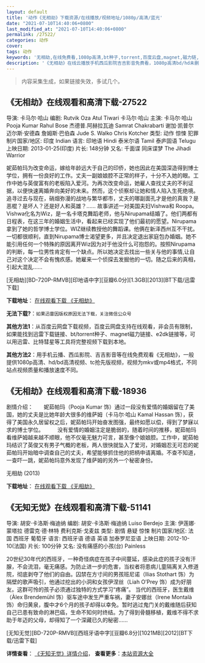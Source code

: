 ```yaml
---
layout: default
title: '动作《无相劫》下载资源/在线播放/视频地址/1080p/高清/蓝光'
date: "2021-07-10T14:40:06+0800"
last_modified_at: "2021-07-10T14:40:06+0800"
permalink: /27522/
categories: 动作
cover:
tags: 动作
keywords: '无相劫,在线免费看,1080p高清,bt种子,torrent,百度云盘,magnet,磁力链,迅雷下载资源'
description: '《无相劫》在线云播放手机西瓜影院吉吉影音免费看，1080p高清bd/hd未删减完整版和tc抢先枪版，mkv/mp4格式，附带bt/torrent种子、magnet/磁力链、百度云盘、网盘资源迅雷下载链接'
---
```


>内容采集生成，如果链接失效，多试几个。


## 《无相劫》在线观看和高清下载-27522

导演: 卡马尔·哈山 编剧: Rutvik Oza Atul Tiwari 卡马尔·哈山 主演: 卡马尔·哈山 Pooja Kumar Rahul Bose 杰德普.阿赫拉瓦迪 Samrat Chakrabarti 谢加·凯普尔 迈尔斯·安德森 詹姆斯·巴伯森 Jude S. Walko Chris Kotcher 类型: 动作 惊悚 犯罪 制片国家/地区: 印度 Indian 语言: 印地语 Hindi 泰米尔语 Tamil 泰庐固语 Telugu 上映日期: 2013-01-25(印度) 片长: 148分钟 又名: 千面谍 同床谍梦 The Jihadi Warrior

妮茹帕玛为改变命运，嫁给年龄远大于自己的印侨，她也因此在美国深造得到博士学位，拥有一份良好的工作。丈夫一副娘娘腔不正常的样子，十分不入她的眼。工作中她与英俊富有的老板陷入爱河。为再次改变命运，她雇人查找丈夫的不利证据，以便快速离婚奔向美好的未来。然而，这个侦察却让她和情人陷入生死绝境。追寻过去与现在，硝烟弥漫的战地与繁华都市，丈夫的哪副面孔才是他的真我？是恶棍？是坏人？还是好人和英雄？…… 故事讲述一对美国夫妇Vishwa和 Roopa。Vishwa化名为Wiz，是一名卡塔克舞蹈老师，他与Nirupama结婚了。他们两都有日程表，在这三年的婚姻生活中，看起来已经实现了他们最初的愿望。Nirupama拿到了她的哲学博士学位。WIZ继续教授他的舞蹈课。他俩在新泽西州互不干扰。一切都很顺利，直到Nirupama博士渴望更多，并且决定退出家庭包办婚姻。她不能引用任何一个特殊的原因离开Wiz因为对于他没什么可抱怨的。按照Nirupama的判断，每一位男性肯定有一个缺点。所以她决定去找出一些关与他的事情,让自己对这个决定不会有愧疚感。她雇来一个侦探去发掘他的一切。随之后来的真相，引起大混乱……


[无相劫][BD-720P-RMVB][印地语中字][豆瓣6.0分][1.3GB][2013][BT下载/迅雷下载]

**下载地址**： [在线观看下载 《无相劫》](https://www.btdx8.com/torrent/vishwaroopam_2013.html) 


**无法下载?**：`如果迅雷因版权原因无法下载，关注微信公众号 `

**其他方法1**：从百度云网盘下载视频，百度云网盘支持在线观看，非会员有限制，如果能找到迅雷下载链接、bt/torrent种子、magnet磁力链接、e2dk链接等，可以用迅雷、比特彗星等工具将完整视频下载到本地。

**其他方法2**：用手机云播、西瓜影院、吉吉影音等在线免费观看《无相劫》，一般提供1080p高清、hd/bd高清视频、tc抢先版视频，视频为mkv或mp4格式，不同站点视频质量和播放速度不同。


## 《无相劫》在线观看和高清下载-18936

剧情介绍：　　妮茹帕玛（Pooja Kumar 饰）通过一段没有爱情的婚姻留在了美国，她的丈夫是比她年龄大很多的维萨姆（卡马尔·哈山 Kamal Hassan 饰），获得了美国永久居留权之后，妮茹帕玛开始奋发图强，最终如愿以偿，得到了梦寐以求的博士学位。  　　没有爱情的婚姻注定是脆弱的，随着时间的推移，妮茹帕玛看维萨姆越来越不顺眼，他不仅毫无魅力可言，甚至像个娘娘腔。工作中，妮茹帕玛结识了英俊又有男子气概的老板，两人很快就坠入了爱河，对婚姻忍无可忍的妮茹帕玛开始暗中调查自己的丈夫，希望能够抓住他的把柄申请离婚。不查不知道，一查吓一跳，妮茹帕玛意外发现了维萨姆的另外一个秘密身份。


无相劫 (2013)

**下载地址**： [在线观看下载 《无相劫》](https://www.btbtdy.me/btdy/dy2634.html) 


## 《无知无觉》在线观看和高清下载-51141

导演: 胡安·卡洛斯·梅迪纳 编剧: 胡安·卡洛斯·梅迪纳 Luiso Berdejo 主演: 伊莲娜·蒙塔拉 德雷克·德·林特 费利克斯·戈麦兹 类型: 剧情 悬疑 惊悚 制片国家/地区: 法国 西班牙 葡萄牙 语言: 西班牙语 德语 英语 加泰罗尼亚语 上映日期: 2012-10-10(法国) 片长: 100分钟 又名: 没有痛感的小孩(台) Painless

20世纪30年代的西班牙，一种奇怪病症在孩子中间蔓延，感染此症的孩子没有汗腺，不会流泪，毫无痛感。为防止进一步的危害，当权者将患病儿童隔离关入修道院，彻底剥夺了他们的自由。囚禁在方寸间的男孩班尼诺（Ilias Stothart 饰）为隔壁的歌声吸引，他通过挖出的小洞和女孩伊涅丝（Liah O’Prey 饰）成为好朋友。这群可怜的孩子必须通过独特的方式学习“疼痛”。 当代的西班牙，医生戴维（Àlex Brendemühl 饰）驱车途中发生严重车祸，妻子安娜丝（Irene Montalà 饰）命归黄泉，腹中才6个月的孩子却得以幸免。暂时逃过鬼门关的戴维随后获知自己已患有致命的淋巴癌，生命不知何时终结。为了得到骨髓移植，戴维不得不求助于年迈的父母，却得知了一个深藏已久的秘密……


[无知无觉][BD-720P-RMVB][西班牙语中字][豆瓣6.8分][1021MB][2012][BT下载/迅雷下载]

**详情查看**： [《无知无觉》详情介绍](/movie/51141/)， **查看更多**：[本站资源大全](/movie/t/all/)

